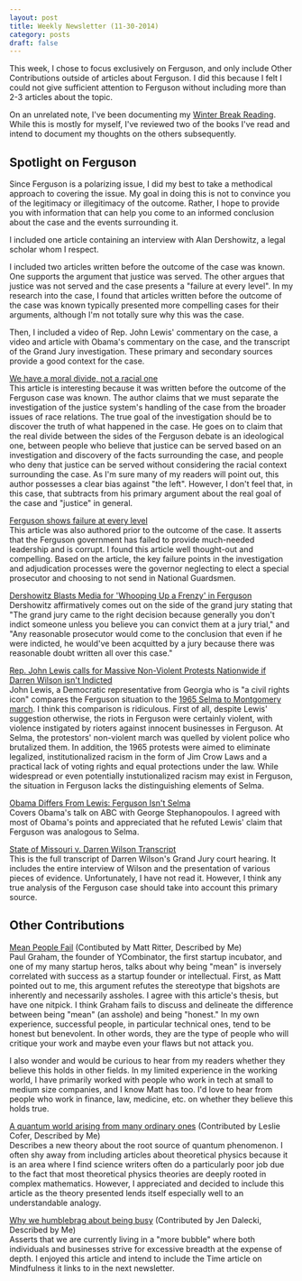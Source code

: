 ```yaml
---
layout: post
title: Weekly Newsletter (11-30-2014)
category: posts
draft: false
---
```

This week, I chose to focus exclusively on Ferguson, and only include
Other Contributions outside of articles about Ferguson. I did this
because I felt I could not give sufficient attention to Ferguson without
including more than 2-3 articles about the topic.

On an unrelated note, I've been documenting my [Winter Break
Reading](/posts/winter-break-reading).
While this is mostly for myself, I've reviewed two of the books I've
read and intend to document my thoughts on the others subsequently.

## Spotlight on Ferguson
Since Ferguson is a polarizing issue, I did my best to take a methodical approach to
covering the issue. My goal in doing this is not to convince you of the
legitimacy or illegitimacy of the outcome. Rather, I hope to provide
you with information that can help you come to an informed conclusion
about the case and the events surrounding it.

I included one article containing an interview with Alan Dershowitz, a
legal scholar whom I respect.

I included two articles written before the outcome of the case was known. One
supports the argument that justice was served. The other argues that
justice was not served and the case presents a "failure at every level".
In my research into the case, I found that articles written before the
outcome of the case was known typically presented more compelling cases
for their arguments, although I'm not totally sure why this was the case.

Then, I included a video of Rep. John Lewis' commentary on the case, a
video and article with Obama's commentary on the case, and
the transcript of the Grand Jury investigation. These primary and
secondary sources provide a good context for the case.

[We have a moral divide, not a racial one](http://www.realclearpolitics.com/articles/2014/11/25/we_have_a_moral_divide_not_a_racial_one_124753.html)  
This article is interesting because it was written before
the outcome of the Ferguson case was known. The
author claims that we must separate the investigation of
the justice system's handling of the case from the broader issues of
race relations. The true goal of the investigation should be to discover the
truth of what happened in the case. He goes on to claim that the
real divide between the sides of the Ferguson debate is an ideological one,
between people who believe that justice can be served based on an
investigation and discovery of the facts surrounding the case,
and people who deny that justice can be served without
considering the racial context surrounding the case.
As I'm sure many of my readers will point out, this author possesses a
clear bias against "the left". However, I don't feel that, in this case,
that subtracts from his primary argument about the real goal of the case
and "justice" in general.

[Ferguson shows failure at every level](http://www.cnn.com/2014/11/24/opinion/johnson-ferguson-grand-jury/index.html?hpt=hp_t2)  
This article was also authored prior to the outcome of the case.
It asserts that the Ferguson government has failed to provide much-needed
leadership and is corrupt. I found this article well thought-out and compelling.
Based on the article, the key failure points in the investigation and
adjudication processes were the governor
neglecting to elect a special prosecutor and choosing to not send in National
Guardsmen.

[Dershowitz Blasts Media for 'Whooping Up a Frenzy' in Ferguson](http://www.newsmax.com/Newsmax-Tv/Dershowitz-Ferguson-media-Iran/2014/11/25/id/609460/)  
Dershowitz affirmatively comes out on the side of the grand jury stating
that "The grand jury came to the right decision because generally you don't indict someone unless you believe you can convict them at a jury trial," and
"Any reasonable prosecutor would come to the conclusion that even if he were indicted, he would've been acquitted by a jury because there was reasonable doubt written all over this case."

[Rep. John Lewis calls for Massive Non-Violent Protests Nationwide if
Darren Wilson isn't Indicted](http://www.mediaite.com/online/rep-john-lewis-calls-for-massive-non-violent-protests-nationwide-if-wilson-isnt-indicted/)  
John Lewis, a Democratic representative from Georgia who is "a civil
rights icon" compares the Ferguson situation to the
[1965 Selma to Montgomery march](http://edition.cnn.com/2013/09/15/us/1965-selma-to-montgomery-march-fast-facts/).
I think this comparison is ridiculous. First of all,
despite Lewis' suggestion otherwise, the riots in Ferguson were certainly
violent, with violence instigated by rioters against innocent
businesses in Ferguson. At Selma, the protestors' non-violent march was
quelled by violent police who brutalized them. In addition, the 1965
protests were aimed to eliminate legalized, institutionalized racism in
the form of Jim Crow Laws and a practical lack of voting rights and
equal protections under the law. While widespread or even potentially
instutionalized racism may exist in Ferguson, the situation in Ferguson
lacks the distinguishing elements of Selma.

[Obama Differs From Lewis: Ferguson Isn't Selma](http://www.mediaite.com/tv/obama-differs-from-john-lewis-ferguson-isnt-selma/)  
Covers Obama's talk on ABC with George Stephanopoulos. I agreed with
most of Obama's points and appreciated that he refuted Lewis' claim that
Ferguson was analogous to Selma.

[State of Missouri v. Darren Wilson Transcript](https://www.documentcloud.org/documents/1370907-grand-jury-volume-5.html#document/p210/a189665)  
This is the full transcript of Darren Wilson's Grand Jury court hearing. It includes
the entire interview of Wilson and the presentation of various pieces of
evidence. Unfortunately, I have not read it. However, I think any true
analysis of the Ferguson case should take into account this primary
source.

## Other Contributions
[Mean People Fail](http://paulgraham.com/mean.html)
(Contibuted by Matt Ritter, Described by Me)  
Paul Graham, the founder of YCombinator, the first startup incubator,
and one of my many startup heros, talks about why being "mean" is
inversely correlated with success as a startup founder or intellectual.
First, as Matt pointed out to me, this argument refutes the stereotype
that bigshots are inherently and necessarily assholes.
I agree with this article's thesis, but have one nitpick. I think Graham fails
to discuss and delineate the difference between being "mean" (an
asshole) and being
"honest." In my own experience, successful people, in particular
technical ones, tend to be honest but benevolent. In other words, they
are the type of people who will critique your work and maybe even your
flaws but not attack you.

I also wonder and would be curious to hear from my readers whether they
believe this holds in other fields. In my limited experience in the
working world, I have primarily worked with people who work in tech at
small to medium size companies, and I know Matt has too. I'd love to
hear from people who work in finance, law, medicine, etc. on whether
they believe this holds true.

[A quantum world arising from many ordinary ones](http://www.nature.com/news/a-quantum-world-arising-from-many-ordinary-ones-1.16213)
(Contributed by Leslie Cofer, Described by Me)  
Describes a new theory about the root source of quantum phenomenon. I
often shy away from including articles about theoretical physics because
it is an area where I find science writers often do a particularly poor
job due to the fact that most theoretical physics theories are deeply
rooted in complex mathematics. However, I appreciated and decided to
include this article as the theory presented lends itself especially
well to an understandable analogy.

[Why we humblebrag about being busy](https://hbr.org/2014/06/why-we-humblebrag-about-being-busy/)
(Contributed by Jen Dalecki, Described by Me)  
Asserts that we are currently living in a "more bubble" where both
individuals and businesses strive for excessive breadth at the expense
of depth. I enjoyed this article and intend to include the Time article
on Mindfulness it links to in the next newsletter.
